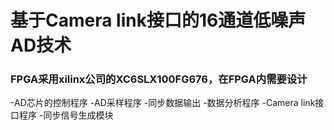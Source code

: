 # 基于Camera link接口的16通道低噪声AD技术

### FPGA采用xilinx公司的XC6SLX100FG676，在FPGA内需要设计
-AD芯片的控制程序
-AD采样程序
-同步数据输出
-数据分析程序
-Camera link接口程序
-同步信号生成模块
